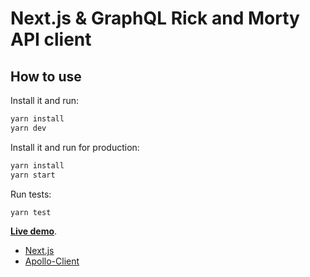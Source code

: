 # Next.js & GraphQL Rick and Morty API client

## How to use

Install it and run:

```sh
yarn install
yarn dev
```

Install it and run for production:

```sh
yarn install
yarn start
```

Run tests:

```sh
yarn test
```

**[Live demo](https://nextjs-graphql-jest-rick-app.vercel.app)**.

- [Next.js](https://nextjs.org/)
- [Apollo-Client](https://www.apollographql.com/docs/react/)
